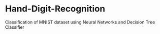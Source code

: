 # Hand-Digit-Recognition
Classification of MNIST dataset using Neural Networks and Decision Tree Classifier
